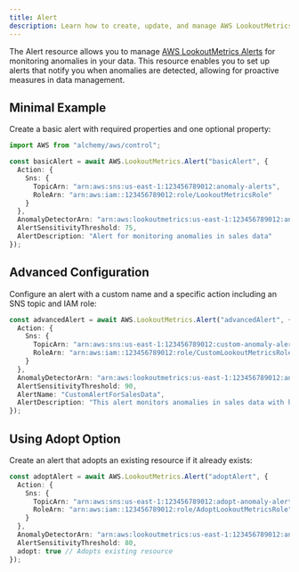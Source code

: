 ```yaml
---
title: Alert
description: Learn how to create, update, and manage AWS LookoutMetrics Alerts using Alchemy Cloud Control.
---
```


The Alert resource allows you to manage [AWS LookoutMetrics Alerts](https://docs.aws.amazon.com/lookoutmetrics/latest/userguide/) for monitoring anomalies in your data. This resource enables you to set up alerts that notify you when anomalies are detected, allowing for proactive measures in data management.

## Minimal Example

Create a basic alert with required properties and one optional property:

```ts
import AWS from "alchemy/aws/control";

const basicAlert = await AWS.LookoutMetrics.Alert("basicAlert", {
  Action: {
    Sns: {
      TopicArn: "arn:aws:sns:us-east-1:123456789012:anomaly-alerts",
      RoleArn: "arn:aws:iam::123456789012:role/LookoutMetricsRole"
    }
  },
  AnomalyDetectorArn: "arn:aws:lookoutmetrics:us-east-1:123456789012:anomalydetector:my-detector",
  AlertSensitivityThreshold: 75,
  AlertDescription: "Alert for monitoring anomalies in sales data"
});
```

## Advanced Configuration

Configure an alert with a custom name and a specific action including an SNS topic and IAM role:

```ts
const advancedAlert = await AWS.LookoutMetrics.Alert("advancedAlert", {
  Action: {
    Sns: {
      TopicArn: "arn:aws:sns:us-east-1:123456789012:custom-anomaly-alerts",
      RoleArn: "arn:aws:iam::123456789012:role/CustomLookoutMetricsRole"
    }
  },
  AnomalyDetectorArn: "arn:aws:lookoutmetrics:us-east-1:123456789012:anomalydetector:custom-detector",
  AlertSensitivityThreshold: 90,
  AlertName: "CustomAlertForSalesData",
  AlertDescription: "This alert monitors anomalies in sales data with high sensitivity"
});
```

## Using Adopt Option

Create an alert that adopts an existing resource if it already exists:

```ts
const adoptAlert = await AWS.LookoutMetrics.Alert("adoptAlert", {
  Action: {
    Sns: {
      TopicArn: "arn:aws:sns:us-east-1:123456789012:adopt-anomaly-alerts",
      RoleArn: "arn:aws:iam::123456789012:role/AdoptLookoutMetricsRole"
    }
  },
  AnomalyDetectorArn: "arn:aws:lookoutmetrics:us-east-1:123456789012:anomalydetector:adopt-detector",
  AlertSensitivityThreshold: 80,
  adopt: true // Adopts existing resource
});
```